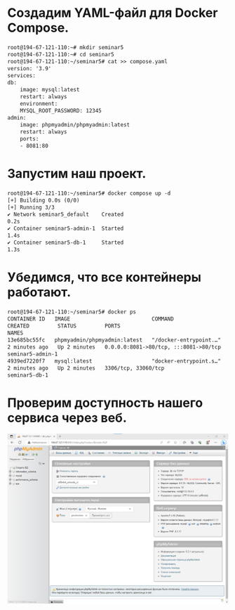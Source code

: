 # Создадим YAML-файл для Docker Compose.
    root@194-67-121-110:~# mkdir seminar5
    root@194-67-121-110:~# cd seminar5
    root@194-67-121-110:~/seminar5# cat >> compose.yaml
    version: '3.9'
    services:
    db:
        image: mysql:latest
        restart: always
        environment:
        MYSQL_ROOT_PASSWORD: 12345
    admin:
        image: phpmyadmin/phpmyadmin:latest
        restart: always
        ports:
        - 8081:80
# Запустим наш проект.
    root@194-67-121-110:~/seminar5# docker compose up -d
    [+] Building 0.0s (0/0)
    [+] Running 3/3
    ✔ Network seminar5_default    Created                                                               0.2s
    ✔ Container seminar5-admin-1  Started                                                               1.4s
    ✔ Container seminar5-db-1     Started                                                               1.3s
# Убедимся, что все контейнеры работают.
    root@194-67-121-110:~/seminar5# docker ps
    CONTAINER ID   IMAGE                          COMMAND                  CREATED         STATUS         PORTS                                   NAMES
    13e685bc55fc   phpmyadmin/phpmyadmin:latest   "/docker-entrypoint.…"   2 minutes ago   Up 2 minutes   0.0.0.0:8081->80/tcp, :::8081->80/tcp   seminar5-admin-1
    4939ed7220f7   mysql:latest                   "docker-entrypoint.s…"   2 minutes ago   Up 2 minutes   3306/tcp, 33060/tcp                     seminar5-db-1
# Проверим доступность нашего сервиса через веб.
![phpMyAdmin](phpmyadmin.png)